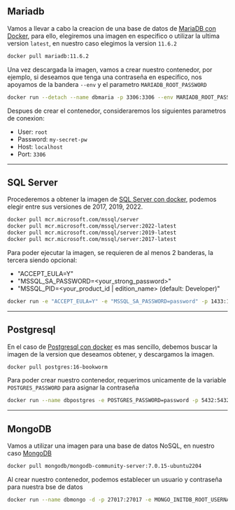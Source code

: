 ## Mariadb

Vamos a llevar a cabo la creacion de una base de datos de [MariaDB con Docker](https://hub.docker.com/_/mariadb), para ello, elegiremos una imagen en especifico o utilizar la ultima version `latest`, en nuestro caso elegimos la version `11.6.2`

```sh
docker pull mariadb:11.6.2
```

Una vez descargada la imagen, vamos a crear nuestro contenedor, por ejemplo, si deseamos que tenga una contraseña en especifico, nos  apoyamos de la bandera `--env` y el parametro `MARIADB_ROOT_PASSWORD`

```sh
docker run --detach --name dbmaria -p 3306:3306 --env MARIADB_ROOT_PASSWORD=password mariadb:11.6.2
```

Despues de crear el contenedor, consideraremos los siguientes parametros de conexion:

- User: `root`
- Password: `my-secret-pw`
- Host: `localhost`
- Port: `3306`


---

## SQL Server

Procederemos a obtener la imagen de [SQL Server con docker](https://hub.docker.com/r/microsoft/mssql-server), podemos elegir entre sus versiones de 2017, 2019, 2022.

```sh
docker pull mcr.microsoft.com/mssql/server
docker pull mcr.microsoft.com/mssql/server:2022-latest
docker pull mcr.microsoft.com/mssql/server:2019-latest
docker pull mcr.microsoft.com/mssql/server:2017-latest
```

Para poder ejecutar la imagen, se requieren de al menos 2 banderas, la tercera siendo opcional:

- "ACCEPT_EULA=Y"
- "MSSQL_SA_PASSWORD=<your_strong_password>"
- "MSSQL_PID=<your_product_id | edition_name> (default: Developer)"

```sh
docker run -e "ACCEPT_EULA=Y" -e "MSSQL_SA_PASSWORD=password" -p 1433:1433 -d --name dbmssql mcr.microsoft.com/mssql/server:2019-latest
```


---

## Postgresql

En el caso de [Postgresql con docker](https://hub.docker.com/_/postgres/tags?page=3) es mas sencillo, debemos buscar la imagen de la version que deseamos obtener, y descargamos la imagen.

```sh
docker pull postgres:16-bookworm
```

Para poder crear nuestro contenedor, requerimos unicamente de la variable `POSTGRES_PASSWORD` para asignar la contraseña

```sh
docker run --name dbpostgres -e POSTGRES_PASSWORD=password -p 5432:5432 -d postgres:16-bookworm
```


---

## MongoDB

Vamos a utilizar una imagen para una base de datos NoSQL, en nuestro caso [MongoDB](https://hub.docker.com/r/mongodb/mongodb-community-server)

```sh
docker pull mongodb/mongodb-community-server:7.0.15-ubuntu2204
```

Al crear nuestro contenedor, podemos establecer un usuario y contraseña para nuestra bse de datos

```sh
docker run --name dbmongo -d -p 27017:27017 -e MONGO_INITDB_ROOT_USERNAME=user -e MONGO_INITDB_ROOT_PASSWORD=password mongodb/mongodb-community-server:7.0.15-ubuntu2204
```